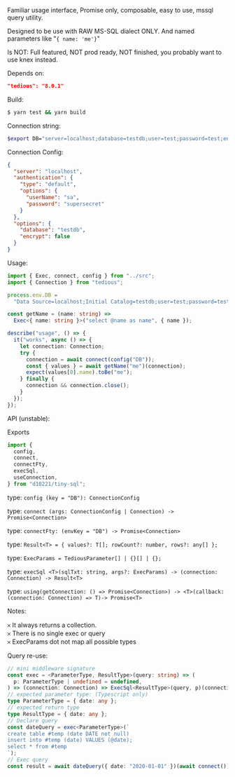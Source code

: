 Familiar usage interface, Promise only, composable, easy to use, mssql query utility.

Designed to be use with RAW MS-SQL dialect ONLY.
And named parameters like "`{ name: 'me'}`"

Is NOT: Full featured, NOT prod ready, NOT finished, you probably want to use knex instead.

Depends on:

```json
"tedious": "8.0.1"
```

Build:

```bash
$ yarn test && yarn build
```

Connection string:

```bash
$export DB="server=localhost;database=testdb;user=test;password=test;encrypt=false"
```

Connection Config:

```json
{
  "server": "localhost",
  "authentication": {
    "type": "default",
    "options": {
      "userName": "sa",
      "password": "supersecret"
    }
  },
  "options": {
    "database": "testdb",
    "encrypt": false
  }
}
```

Usage:

```typescript
import { Exec, connect, config } from "../src";
import { Connection } from "tedious";

process.env.DB =
  "Data Source=localhost;Initial Catalog=testdb;user=test;password=test;encrypt=false";

const getName = (name: string) =>
  Exec<{ name: string }>("select @name as name", { name });

describe("usage", () => {
  it("works", async () => {
    let connection: Connection;
    try {
      connection = await connect(config("DB"));
      const { values } = await getName("me")(connection);
      expect(values[0].name).toBe("me");
    } finally {
      connection && connection.close();
    }
  });
});
```

API (unstable):

Exports

```typescript
import {
  config,
  connect,
  connectFty,
  execSql,
  useConnection,
} from "d10221/tiny-sql";
```

type: `config (key = "DB"): ConnectionConfig`

type: `connect (args: ConnectionConfig | Connection) -> Promise<Connection>`

type: `connectFty: (envKey = "DB") -> Promise<Connection>`

type: `Result<T> = { values?: T[]; rowCount?: number, rows?: any[] };`

type: `ExecParams = TediousParameter[] | {}[] | {};`

type: `execSql <T>(sqlTxt: string, args?: ExecParams) -> (connection: Connection) -> Result<T>`

type: `using(getConnection: () => Promise<Connection>) -> <T>(callback: (connection: Connection) => T)-> Promise<T>`

Notes:

𐄂 It always returns a collection.  
𐄂 There is no single exec or query  
𐄂 ExecParams dot not map all possible types

Query re-use:

```typescript
// mini middleware signature
const exec = <ParameterType, ResultType>(query: string) => (
  p: ParameterType | undefined = undefined,
) => (connection: Connection) => ExecSql<ResultType>(query, p)(connection);
// expected parameter type: (Typescript only)
type ParameterType = { date: any };
// expected return type
type ResultType = { date: any };
// Declare query
const dateQuery = exec<ParameterType>(`
create table #temp (date DATE not null)
insert into #temp (date) VALUES (@date);
select * from #temp
`);
// Exec query
const result = await dateQuery({ date: "2020-01-01" })(await connect());
```
